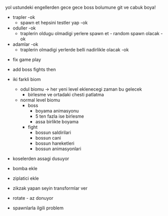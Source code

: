 yol ustundeki engellerden gece gece boss bolumune git ve cabuk boya!

- trapler -ok
  - spawn et hepsini testler yap -ok
- oduller -ok
  - traplerin oldugu olmadigi yerlere spawn et - random spawn olacak -ok
- adamlar -ok
  - traplerin olmadigi yerlerde belli nadirlikle olacak -ok


* fix game play
* add boss fights then

* iki farkli biom
  * odul biomu -> her yeni level eklenecegi zaman bu gelecek
    * birlesme ve ortadaki chesti patlatma  
  * normal level biomu
    * boss
      * boyama animasyonu
      * 5 ten fazla ise birlesme
      * assa birlikte boyama
    * fight
      * bossun saldirilari
      * bossun cani
      * bossun hareketleri
      * bossun animasyonlari
      

* koselerden assagi dusuyor
* bomba ekle
* ziplatici ekle
* zikzak yapan seyin transformlar ver
* rotate - az donuyor
* spawnlarla ilgili problem